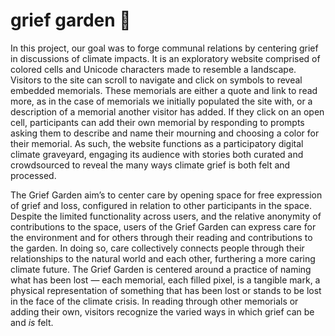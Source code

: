 # grief garden 🌱

In this project, our goal was to forge communal relations by centering grief in discussions of climate impacts. It is an exploratory website comprised of colored cells and Unicode characters made to resemble a landscape. Visitors to the site can scroll to navigate and click on symbols to reveal embedded memorials. These memorials are either a quote and link to read more, as in the case of memorials we initially populated the site with, or a description of a memorial another visitor has added. If they click on an open cell, participants can add their own memorial by responding to prompts asking them to describe and name their mourning and choosing a color for their memorial. As such, the website functions as a participatory digital climate graveyard, engaging its audience with stories both curated and crowdsourced to reveal the many ways climate grief is both felt and processed.

The Grief Garden aim’s to center care by opening space for free expression of grief and loss, configured in relation to other participants in the space. Despite the limited functionality across users, and the relative anonymity of contributions to the space, users of the Grief Garden can express care for the environment and for others through their reading and contributions to the garden. In doing so, care collectively connects people through their relationships to the natural world and each other, furthering a more caring climate future. The Grief Garden is centered around a practice of naming what has been lost — each memorial, each filled pixel, is a tangible mark, a physical representation of something that has been lost or stands to be lost in the face of the climate crisis. In reading through other memorials or adding their own, visitors recognize the varied ways in which grief can be and *is* felt.
